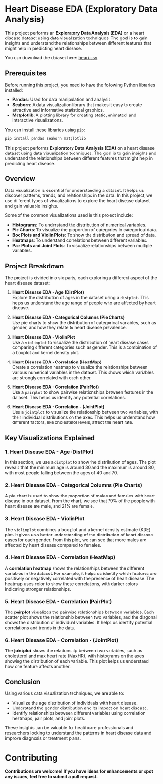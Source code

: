 # Heart Disease EDA (Exploratory Data Analysis)

This project performs an **Exploratory Data Analysis (EDA)** on a heart disease dataset using data visualization techniques. The goal is to gain insights and understand the relationships between different features that might help in predicting heart disease.

You can download the dataset here: [heart.csv](./heart.csv)

## Prerequisites

Before running this project, you need to have the following Python libraries installed:

- **Pandas**: Used for data manipulation and analysis.
- **Seaborn**: A data visualization library that makes it easy to create attractive and informative statistical graphics.
- **Matplotlib**: A plotting library for creating static, animated, and interactive visualizations.

You can install these libraries using `pip`:

```bash
pip install pandas seaborn matplotlib
```


This project performs **Exploratory Data Analysis (EDA)** on a heart disease dataset using data visualization techniques. The goal is to gain insights and understand the relationships between different features that might help in predicting heart disease.

## Overview

Data visualization is essential for understanding a dataset. It helps us discover patterns, trends, and relationships in the data. In this project, we use different types of visualizations to explore the heart disease dataset and gain valuable insights.

Some of the common visualizations used in this project include:

- **Histograms**: To understand the distribution of numerical variables.
- **Pie Charts**: To visualize the proportion of categories in categorical data.
- **Box Plots and Violin Plots**: To show the distribution and spread of data.
- **Heatmaps**: To understand correlations between different variables.
- **Pair Plots and Joint Plots**: To visualize relationships between multiple variables.

## Project Breakdown

The project is divided into six parts, each exploring a different aspect of the heart disease dataset:

1. **Heart Disease EDA - Age (DistPlot)**  
   Explore the distribution of ages in the dataset using a `distplot`. This helps us understand the age range of people who are affected by heart disease.

2. **Heart Disease EDA - Categorical Columns (Pie Charts)**  
   Use pie charts to show the distribution of categorical variables, such as gender, and how they relate to heart disease prevalence.

3. **Heart Disease EDA - ViolinPlot**  
   Use a `violinplot` to visualize the distribution of heart disease cases, comparing different categories such as gender. This is a combination of a boxplot and kernel density plot.

4. **Heart Disease EDA - Correlation (HeatMap)**  
   Create a correlation heatmap to visualize the relationships between various numerical variables in the dataset. This shows which variables are strongly correlated with each other.

5. **Heart Disease EDA - Correlation (PairPlot)**  
   Use a `pairplot` to show pairwise relationships between features in the dataset. This helps us identify any potential correlations.

6. **Heart Disease EDA - Correlation - (JointPlot)**  
   Use a `jointplot` to visualize the relationship between two variables, with their individual distributions on the axes. This helps us understand how different factors, like cholesterol levels, affect the heart rate.

## Key Visualizations Explained

### 1. **Heart Disease EDA - Age (DistPlot)**
In this section, we use a `distplot` to show the distribution of ages. The plot reveals that the minimum age is around 30 and the maximum is around 80, with most people falling between the ages of 40 and 70.

### 2. **Heart Disease EDA - Categorical Columns (Pie Charts)**
A pie chart is used to show the proportion of males and females with heart disease in our dataset. From the chart, we see that 79% of the people with heart disease are male, and 21% are female.

### 3. **Heart Disease EDA - ViolinPlot**
The `violinplot` combines a box plot and a kernel density estimate (KDE) plot. It gives us a better understanding of the distribution of heart disease cases for each gender. From this plot, we can see that more males are affected by heart disease compared to females.

### 4. **Heart Disease EDA - Correlation (HeatMap)**
A **correlation heatmap** shows the relationships between the different variables in the dataset. For example, it helps us identify which features are positively or negatively correlated with the presence of heart disease. The heatmap uses color to show these correlations, with darker colors indicating stronger relationships.

### 5. **Heart Disease EDA - Correlation (PairPlot)**
The **pairplot** visualizes the pairwise relationships between variables. Each scatter plot shows the relationship between two variables, and the diagonal shows the distribution of individual variables. It helps us identify potential correlations and trends in the data.

### 6. **Heart Disease EDA - Correlation - (JointPlot)**
The **jointplot** shows the relationship between two variables, such as cholesterol and max heart rate (MaxHR), with histograms on the axes showing the distribution of each variable. This plot helps us understand how one feature affects another.

## Conclusion

Using various data visualization techniques, we are able to:

- Visualize the age distribution of individuals with heart disease.
- Understand the gender distribution and its impact on heart disease.
- Identify relationships between different variables using correlation heatmaps, pair plots, and joint plots.

These insights can be valuable for healthcare professionals and researchers looking to understand the patterns in heart disease data and improve diagnosis or treatment plans.

# Contributing

**Contributions are welcome! If you have ideas for enhancements or spot any issues, feel free to submit a pull request.**

